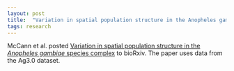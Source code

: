 ```yaml
---
layout: post
title:  "Variation in spatial population structure in the Anopheles gambiae species complex (McCann et al. 2024, preprint)"
tags: research
---
```


McCann et al. posted [Variation in spatial population structure in the
*Anopheles gambiae* species
complex](https://doi.org/10.1101/2024.05.26.595955) to bioRxiv. The
paper uses data from the Ag3.0 dataset.


